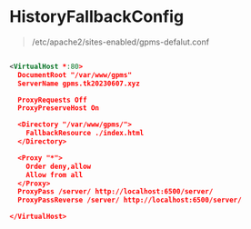 
# HistoryFallbackConfig

> /etc/apache2/sites-enabled/gpms-defalut.conf

```xml

<VirtualHost *:80>
  DocumentRoot "/var/www/gpms"
  ServerName gpms.tk20230607.xyz

  ProxyRequests Off
  ProxyPreserveHost On

  <Directory "/var/www/gpms/">
    FallbackResource ./index.html
  </Directory>

  <Proxy "*">
    Order deny,allow
    Allow from all
  </Proxy>
  ProxyPass /server/ http://localhost:6500/server/
  ProxyPassReverse /server/ http://localhost:6500/server/

</VirtualHost>

```